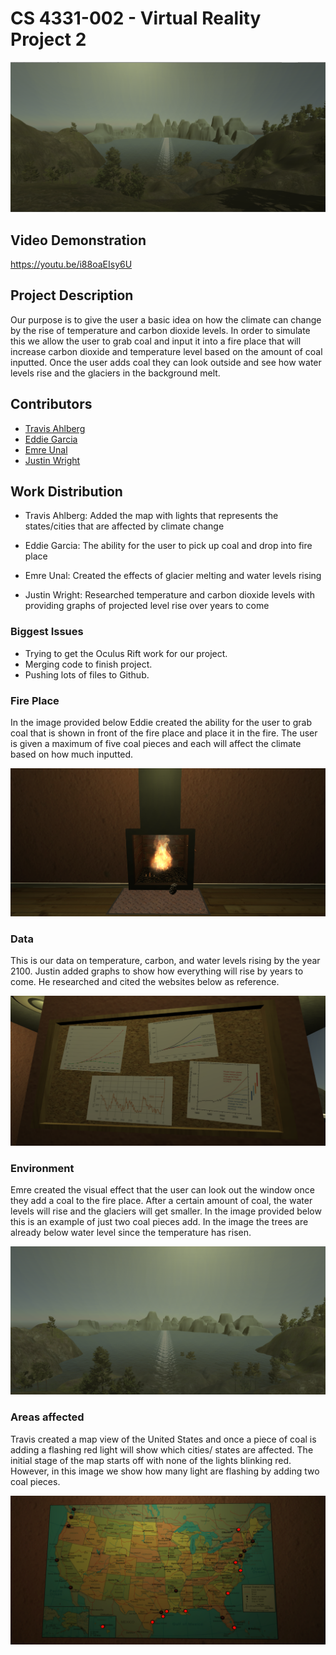 
# CS 4331-002 - Virtual Reality Project 2

![alt text](https://github.com/ahlbergta/vrProject2/blob/master/images/example.PNG)

## Video Demonstration

https://youtu.be/i88oaEIsy6U

## Project Description

Our purpose is to give the user a basic idea on how the climate can change by the rise of temperature and carbon dioxide levels. In order to simulate this we allow the user to grab coal and input it into a fire place that will increase carbon dioxide and temperature level based on the amount of coal inputted. Once the user adds coal they can look outside and see how water levels rise and the glaciers in the background melt.


## Contributors

* [Travis Ahlberg](https:github.com/ahlbergta)
* [Eddie Garcia](https:github.com/gar37012)
* [Emre Unal](https:github.com/emreunal93)	
* [Justin Wright](http:github.com/justinmwright)


## Work Distribution

* Travis Ahlberg: Added the map with lights that represents the states/cities that are affected by climate change

* Eddie Garcia: The ability for the user to pick up coal and drop into fire place

* Emre Unal: Created the effects of glacier melting and water levels rising

* Justin Wright: Researched temperature and carbon dioxide levels with providing graphs of projected level rise over years to come


### Biggest Issues 

* Trying to get the Oculus Rift work for our project.
* Merging code to finish project.
* Pushing lots of files to Github.

### Fire Place 

In the image provided below Eddie created the ability for the user to grab coal that is shown in front of the fire place and place it in the fire. The user is given a maximum of five coal pieces and each will affect the climate based on how much inputted.

![alt text](https://github.com/ahlbergta/vrProject2/blob/master/images/Fire_place.PNG)

### Data

This is our data on temperature, carbon, and water levels rising by the year 2100. Justin added graphs to show how everything will rise by years to come. He researched and cited the websites below as reference. 

![alt text](https://github.com/ahlbergta/vrProject2/blob/master/images/Research_done.PNG)

### Environment

Emre created the visual effect that the user can look out the window once they add a coal to the fire place. After a certain amount of coal, the water levels will rise and the glaciers will get smaller. In the image provided below this is an example of just two coal pieces add. In the image the trees are already below water level since the temperature has risen.

![alt text](https://github.com/ahlbergta/vrProject2/blob/master/images/Water_rising.PNG)

### Areas affected

Travis created a map view of the United States and once a piece of coal is adding a flashing red light will show which cities/ states are affected. The initial stage of the map starts off with none of the lights blinking red. However, in this image we show how many light are flashing by adding two coal pieces.

![alt text](https://github.com/ahlbergta/vrProject2/blob/master/images/Map.PNG)


